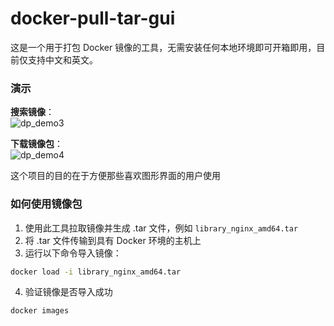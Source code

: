# docker-pull-tar-gui

这是一个用于打包 Docker 镜像的工具，无需安装任何本地环境即可开箱即用，目前仅支持中文和英文。  

### 演示
**搜索镜像**：  
![dp_demo3](https://github.com/user-attachments/assets/3919525a-a4e2-45bb-80c9-87324c949d6d)  

**下载镜像包**：  
![dp_demo4](https://github.com/user-attachments/assets/d92150a6-51d3-4935-bab2-6465c6ba8c85)  

这个项目的目的在于方便那些喜欢图形界面的用户使用  

### 如何使用镜像包

1. 使用此工具拉取镜像并生成 .tar 文件，例如 `library_nginx_amd64.tar`  
2. 将 .tar 文件传输到具有 Docker 环境的主机上  
3. 运行以下命令导入镜像：
```bash
docker load -i library_nginx_amd64.tar
```
4. 验证镜像是否导入成功
```bash
docker images
```
